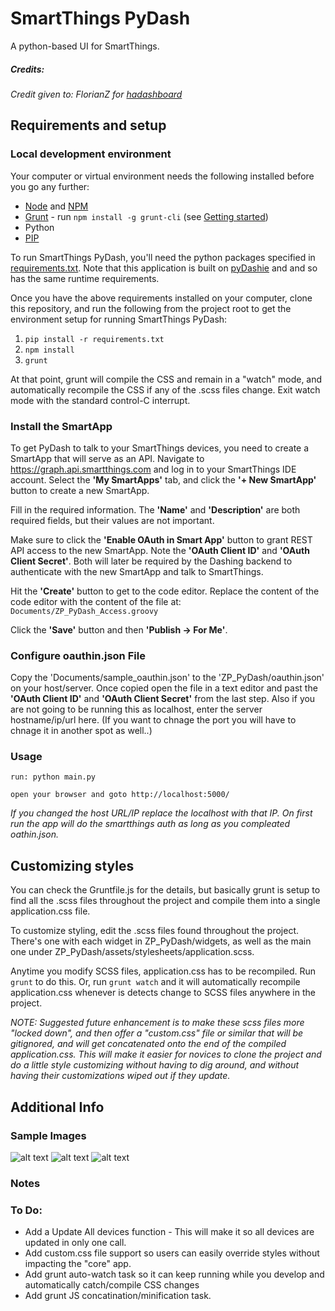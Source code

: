 
# SmartThings PyDash
A python-based UI for SmartThings.

##### Credits:
*Credit given to: FlorianZ for [hadashboard](https://github.com/FlorianZ/hadashboard)*


## Requirements and setup

### Local development environment
Your computer or virtual environment needs the following installed before you go any further:

* [Node](https://nodejs.org/) and [NPM](https://docs.npmjs.com/getting-started/installing-node)
* [Grunt](http://gruntjs.com/) - run `npm install -g grunt-cli` (see [Getting started](http://gruntjs.com/getting-started))
* Python
* [PIP](https://pip.pypa.io/en/stable/installing.html)

To run SmartThings PyDash, you'll need the python packages specified in [requirements.txt](./requirements.txt). Note that this application is built on [pyDashie](https://github.com/evolvedlight/pydashie) and and so has the same runtime requirements. 

Once you have the above requirements installed on your computer, clone this repository, and run the following from the project root to get the environment setup for running SmartThings PyDash:

1. `pip install -r requirements.txt`
1. `npm install`
1. `grunt`

At that point, grunt will compile the CSS and remain in a "watch" mode, and automatically recompile the CSS if any of the .scss files change. Exit watch mode with the standard control-C interrupt.

### Install the SmartApp
To get PyDash to talk to your SmartThings devices, you need to create a SmartApp that will serve as an API. Navigate to https://graph.api.smartthings.com and log in to your SmartThings IDE account. Select the **'My SmartApps'** tab, and click the **'+ New SmartApp'** button to create a new SmartApp.

Fill in the required information. The **'Name'** and **'Description'** are both required fields, but their values are not important.

Make sure to click the **'Enable OAuth in Smart App'** button to grant REST API access to the new SmartApp. Note the **'OAuth Client ID'** and **'OAuth Client Secret'**. Both will later be required by the Dashing backend to authenticate with the new SmartApp and talk to SmartThings.

Hit the **'Create'** button to get to the code editor. Replace the content of the code editor with the content of the file at: `Documents/ZP_PyDash_Access.groovy`

Click the **'Save'** button and then **'Publish -> For Me'**.

### Configure oauthin.json File
Copy the 'Documents/sample_oauthin.json' to the 'ZP_PyDash/oauthin.json' on your host/server. Once copied open the file in a text editor and past the **'OAuth Client ID'** and **'OAuth Client Secret'** from the last step. Also if you are not going to be running this as localhost, enter the server hostname/ip/url here. (If you want to chnage the port you will have to chnage it in another spot as well..)


### Usage
````
run: python main.py

open your browser and goto http://localhost:5000/ 
````
*If you changed the host URL/IP replace the localhost with that IP. On first run the app will do the smartthings auth as long as you compleated oathin.json.*


## Customizing styles

You can check the Gruntfile.js for the details, but basically grunt is setup to find all the .scss files throughout the project and compile them into a single application.css file.

To customize styling, edit the .scss files found throughout the project. There's one with each widget in ZP_PyDash/widgets, as well as the main one under ZP_PyDash/assets/stylesheets/application.scss.

Anytime you modify SCSS files, application.css has to be recompiled. Run `grunt` to do this. Or, run `grunt watch` and it will automatically recompile application.css whenever is detects change to SCSS files anywhere in the project.

*NOTE: Suggested future enhancement is to make these scss files more "locked down", and then offer a "custom.css" file or similar that will be gitignored, and will get concatenated onto the end of the compiled application.css. This will make it easier for novices to clone the project and do a little style customizing without having to dig around, and without having their customizations wiped out if they update.*


## Additional Info

### Sample Images
![alt text](https://raw.githubusercontent.com/zpriddy/SmartThings_PyDash/master/Documents/Images/ZP_SmartThings_PyDash1.png "Main Page")
![alt text](https://raw.githubusercontent.com/zpriddy/SmartThings_PyDash/master/Documents/Images/ZP_SmartThings_PyDash2.png "Dimmer Level")
![alt text](https://raw.githubusercontent.com/zpriddy/SmartThings_PyDash/master/Documents/Images/ZP_SmartThings_PyDash3.png "Sensors")

### Notes


### To Do:
* Add a Update All devices function - This will make it so all devices are updated in only one call.
* Add custom.css file support so users can easily override styles without impacting the "core" app.
* Add grunt auto-watch task so it can keep running while you develop and automatically catch/compile CSS changes
* Add grunt JS concatination/minification task.


